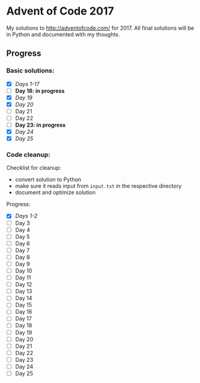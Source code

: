 # Advent of Code 2017

My solutions to http://adventofcode.com/ for 2017. All final solutions will be in Python and documented with my thoughts.

## Progress
### Basic solutions:
- [x] *Days 1-17*
- [ ] **Day 18: in progress**
- [x] *Day 19*
- [x] *Day 20*
- [ ] Day 21
- [ ] Day 22
- [ ] **Day 23: in progress**
- [x] *Day 24*
- [x] *Day 25*

### Code cleanup:
Checklist for cleanup:
* convert solution to Python
* make sure it reads input from `input.txt` in the respective directory
* document and optimize solution

Progress:
- [x] *Days 1-2*
- [ ] Day 3
- [ ] Day 4
- [ ] Day 5
- [ ] Day 6
- [ ] Day 7
- [ ] Day 8
- [ ] Day 9
- [ ] Day 10
- [ ] Day 11
- [ ] Day 12
- [ ] Day 13
- [ ] Day 14
- [ ] Day 15
- [ ] Day 16
- [ ] Day 17
- [ ] Day 18
- [ ] Day 19
- [ ] Day 20
- [ ] Day 21
- [ ] Day 22
- [ ] Day 23
- [ ] Day 24
- [ ] Day 25
